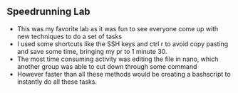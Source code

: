 ## Speedrunning Lab

* This was my favorite lab as it was fun to see everyone come up with new techniques to do a set of tasks
* I used some shortcuts like the SSH keys and ctrl r to avoid copy pasting and save some time, bringing my pr to 1 minute 30.
* The most time consuming activity was editing the file in nano, which another group was able to cut down through some command
* However faster than all these methods would be creating a bashscript to instantly do all these tasks.
